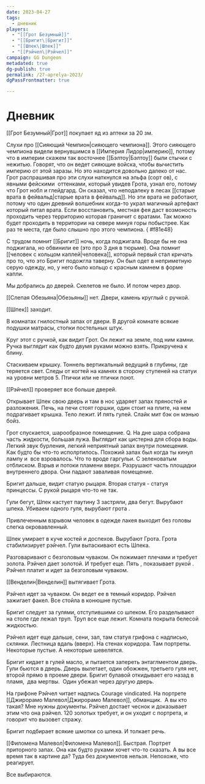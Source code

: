 ```yaml
---
date: 2023-04-27
tags:
  - дневник
players:
  - "[[Грот Безумный]]"
  - "[[Бригит\|Бригит]]"
  - "[[Шпек\|Шпек]]"
  - "[[Рэйчел\|Рэйчел]]"
campaign: GG Dungeon
metadated: true
dg-publish: true
permalink: /27-aprelya-2023/
dgPassFrontmatter: true

---
```



# Дневник

[[Грот Безумный\|Грот]] покупает яд из аптеки за 20 зм.

Слухи про [[Сияющий Чемпион\|сияющего чемпиона]]. Этого сияющего чемпиона видели вернувшимся в [[Империя Лидор\|империю]], потому что в империи скажем так восточнее [[Бэлтоу\|Бэлтоу]] были стычки с нежитью. Говорят, что он ведет сияющие войска, чтобы вычистить империю от этой заразы. Но это находится довольно далеко от нас. Грот распрашивая про эти слухи наткнулся на эльфа (сорт ов), с явными фейскими  оттенками, который увидев Грота, узнал его, потому что Грот нобл и глейдгард. Он сказал, что неподалеку в лесах [[старые врата в фейвальд\|старые врата в фейвальд]]. Но эти врата не работают, потому что один древний волшебник когда-то украл магичный артефакт который питал врата. Если восстановить, местная фея даст возмоность проходить через территорию которая граничит с вратами. Так можно будет проходить в территории на севере минуя горы побыстрее. Как раз те места, где было слышно про этого чемпиона.
{ #f81e48}


С трудом помнит [[Бригит]] ночь, когда поджигала. Вроде бы не она поджигала, но обвинили ее (это про 3 дня в тюрьме). Она помнит [[человек с кольцом каплей\|человека]], который первый стал кричать про то, что это Бригит подожгла таверну. Он был одет в неприметную серую одежду, но, у него было кольцо с красным камнем в форме капли.

Мы добрались до дверей. Скелетов не было. И потом через двор.

[[Слепая Обезьяна\|Обезьяны]] нет. Двери, камень круглый с ручкой.

[[Шпек]] заходит.

В комнатах гнилостный запах от двери. В другой комнате всякие подушки матрасы, стопки постельных штук.

Круг этот с ручкой, как видит Грот. Он лежит на земле, под ним камни. Ручка выглядит как будто двумя руками можно взять. Прикручена к блину.

Стаскиваем крышку. Тоннель вертикальный ведущий в глубины, где теряется свет. Следы от когтей на камнях в сторону ступеней на статуи на уровни метров 5. Птички или не птички поют.

[[Рэйчел]] проверяет все больше дверей.

Открывает Шпек свою дверь и там в нос ударяет запах пряностей и разложения. Печь, на печи стоят горшки, один стоит на плите, на нем подрагивает крышка. Тело лежит. И пять гулей. Слайк мит бэк он мэнью бойз.

Грот спускается, шарообразное помещение. Q. На дне шара собрана часть жидкости, большая лужа. Выглядит как цистерна для сбора воды. Легкий звук бурления, легкий неприятный запах внутри помещения. Как будто бы что-то исполртилось. Похожий запах был когда ты кинул лампу и  все взровалось. Что то вроде гаргульи. С зеленоватым отблиском. Взрыв и потоки пламени вверх. Разрушают часть площадки внутреннего двора. Они падают заваливая помещение.

Бригит дальше, видит статую рыцаря. Вторая статуя - статуя принцессы. С рукой рыцаря что-то не так.

Гули бегут, Шпек кастует паутину 3 застряли, два бегут. Вырубают шпека. Убиваем одного гуля, вырубают грота .

Привлеченным взрывом человек в одежде лакея выходит без головы слегка окровавленный.

Шпек умирает в куче костей и доспехов. Вырубают Грота. Грота стабилизирует рэйчел. Гули вытаскивают есть Шпека.

Разговаривают с безголовым чуваком. Он пожимает плечами и требует золота. Рэйчел дает золотой. И требует еще. Пять , показывает рукой . Рэйчел платит и идет за безголовым чуваком.

[[Венделин\|Венделин]] вытягивает Грота.

Рэйчел идет за чуваком. Он ведет ее в темный коридор. Рэйчел зажигает факел. Все стойла в конюшне пустые.

Бригит следует за гулями, отступившими со шпеком. Его разделывают на столе где лежал труп. Труп все еще лежит. Комната покрыта белесой жидкостью.

Рэйчел идет еще дальше, сени, зал, там статуя грифона с надписью, склянки. Лестница вдаль (вверх). На стенах коридора. Там портреты. Некоторые пустые. А некоторые шевелятся.

Бригит кидает в гулей масло, и пытается запереть энтаглментом дверь. Гули бьются в дверь. Дверь вылетает, один обожжен, третьего гуля нет, второй прямо в проеме двери. Бригит булавой откидывает его назад в пламя,  два мертвы.  Один убежал через другую дверь.

На грифоне Рэйчел читает надпись Courage vindicated. На портрете [[Джирорамо Малевол\|Джирорамо Малевол]], обманщик.  А вы кто такая? Мне нужны документы. Рэйчел достает чеснок и доказывает этим что она рэйчел. 120 золотых требует, и он уходит с портрета, и говорит что вызовет стражу.

Бригит подбирает всякие шмотки со шпека. И толкает речь.

[[Филомена Малевол\|Филомена Малевол]]. Быстрая. Портрет приторного запах. Она как будто руками хочет что-то сказать. А вы все время так в картине да? Туда без документов нельзя. Непохоже, что реагирует.

Все выбираются.